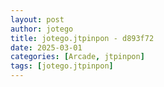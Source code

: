 ```yaml
---
layout: post
author: jotego
title: jotego.jtpinpon - d893f72
date: 2025-03-01
categories: [Arcade, jtpinpon]
tags: [jotego.jtpinpon]
---
```


